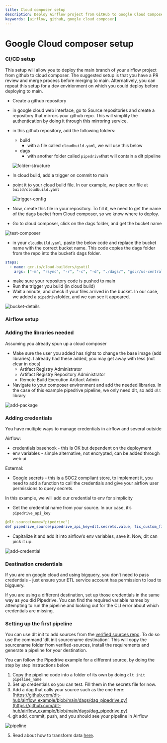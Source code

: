 ```yaml
---
title: Cloud composer setup
description: Deploy Airflow project from GitHub to Google Cloud Composer
keywords: [airflow, github, google cloud composer]
---
```


# Google Cloud composer setup

### CI/CD setup

This setup will allow you to deploy the main branch of your airflow project from github to cloud composer.
The suggested setup is that you have a PR review and merge process before merging to main.
Alternatively, you can repeat this setup for a dev envirionment on which you could deploy before deploying to main.

- Create a github repository
- in google cloud web interface, go to Source repositories and create a repository that mirrors your github repo. This will simplify the authentication by doing it through this mirroring service.
- in this github repository, add the following folders:

  - build
    - with a file called `cloudbuild.yaml`, we will use this below
  - dags
    - with another folder called `pipedrive`that will contain a dlt pipeline

  ![folder-structure](/img/folder-structure.png)

- In cloud build, add a trigger on commit to main
- point it to your cloud build file. In our example, we place our file at `build/cloudbuild.yaml`

  ![trigger-config](/img/trigger-config.png)

- Now, create this file in your repository. To fill it, we need to get the name of the dags bucket from Cloud composer, so we know where to deploy.
- Go to cloud composer, click on the dags folder, and get the bucket name

![test-composer](/img/test-composer.png)

- in your `cloudbuild.yaml`, paste the below code and replace the bucket name with the correct bucket name. This code copies the dags folder from the repo into the bucket’s dags folder.

```yaml
steps:
  - name: gcr.io/cloud-builders/gsutil
    args: ["-m", "rsync", "-r", "-c", "-d", "./dags/", "gs://us-central1-test-f3c5800e-bucket/dags"]
```

- make sure your repository code is pushed to main
- Run the trigger you build (in cloud build)
- Wait a minute, and check if your files arrived in the bucket. In our case, we added a `pipedrive`folder, and we can see it appeared.

![bucket-details](/img/bucket-details.png)

### Airflow setup

### Adding the libraries needed

Assuming you already spun up a cloud composer

- Make sure the user you added has rights to change the base image (add libraries). I already had these added, you may get away with less (not clear in docs)
  - Artifact Registry Administrator
  - Artifact Registry Repository Administrator
  - Remote Build Execution Artifact Admin
- Navigate to your composer environment and add the needed libraries. In the case of this example pipedrive pipeline, we only need dlt, so add `dlt` library

![add-package](/img/add-package.png)

### Adding credentials

You have multiple ways to manage credentials in airflow and several outside

Airflow:

- credentials basehook - this is OK but dependent on the deployment
- env variables - simple alternative, not encrypted, can be added through web ui

External:

- Google secrets - this is a SOC2 compliant store, to implement it, you need to add a function to call the credentials and give your airflow user permissions to query secrets.

In this example, we will add our credential to env for simplicity

- Get the credential name from your source. In our case, it’s `pipedrive_api_key`

```yaml
@dlt.source(name="pipedrive")
def pipedrive_source(pipedrive_api_key=dlt.secrets.value, fix_custom_fields=True):
```

- Capitalize it and add it into airflow’s env variables, save it. Now, dlt can pick it up.

![add-credential](/img/add-credential.png)

### Destination credentials

If you are on google cloud and using bigquery, you don’t need to pass credentials - just ensure your ETL service account has permission to load to bigquery.

If you are using a different destination, set up those credentials in the same way as you did Pipedrive. You can find the required variable names by attempting to run the pipeline and looking out for the CLI error about which credentials are missing.

### Setting up the first pipeline

You can use dlt init to add sources from the [verified sources repo](https://github.com/dlt-hub/verified-sources).
To do so use the command 'dlt init sourcename destination'. This will copy the sourcename folder from verified-sources, install the requirements and generate a pipeline for your destination.

You can follow the Pipedrive example for a different source, by doing the step by step instructions below

1. Copy the pipeline code into a folder of its own by doing `dlt init pipeline_name`
2. Set up credentials so you can test. Fill them in the secrets file for now.
3. Add a dag that calls your source such as the one here: [https://github.com/dlt-hub/airflow_example/blob/main/dags/dag_pipedrive.py](https://github.com/dlt-hub/airflow_example/blob/main/dags/dag_pipedrive.py)
4. git add, commit, push, and you should see your pipeline in Airflow

![pipeline](/img/pipeline.png)

5. Read about how to transform data [here](../../dlt-ecosystem/transformations/transforming-the-data).
